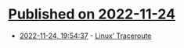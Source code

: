 # [Published on 2022-11-24](index.md)

* [2022-11-24, 19:54:37](https://lobste.rs/s/frpsc0/linux_traceroute) - [Linux’ Traceroute](https://weberblog.net/linux-traceroute/)
